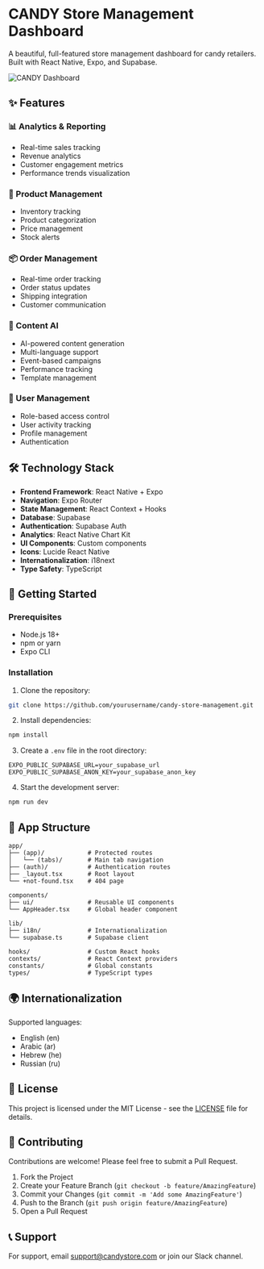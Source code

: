 # CANDY Store Management Dashboard

A beautiful, full-featured store management dashboard for candy retailers. Built with React Native, Expo, and Supabase.

![CANDY Dashboard](https://images.pexels.com/photos/1028704/pexels-photo-1028704.jpeg)

## ✨ Features

### 📊 Analytics & Reporting
- Real-time sales tracking
- Revenue analytics
- Customer engagement metrics
- Performance trends visualization

### 🏪 Product Management
- Inventory tracking
- Product categorization
- Price management
- Stock alerts

### 📦 Order Management
- Real-time order tracking
- Order status updates
- Shipping integration
- Customer communication

### 🤖 Content AI
- AI-powered content generation
- Multi-language support
- Event-based campaigns
- Performance tracking
- Template management

### 👥 User Management
- Role-based access control
- User activity tracking
- Profile management
- Authentication

## 🛠 Technology Stack

- **Frontend Framework**: React Native + Expo
- **Navigation**: Expo Router
- **State Management**: React Context + Hooks
- **Database**: Supabase
- **Authentication**: Supabase Auth
- **Analytics**: React Native Chart Kit
- **UI Components**: Custom components
- **Icons**: Lucide React Native
- **Internationalization**: i18next
- **Type Safety**: TypeScript

## 🚀 Getting Started

### Prerequisites

- Node.js 18+
- npm or yarn
- Expo CLI

### Installation

1. Clone the repository:
```bash
git clone https://github.com/yourusername/candy-store-management.git
```

2. Install dependencies:
```bash
npm install
```

3. Create a `.env` file in the root directory:
```
EXPO_PUBLIC_SUPABASE_URL=your_supabase_url
EXPO_PUBLIC_SUPABASE_ANON_KEY=your_supabase_anon_key
```

4. Start the development server:
```bash
npm run dev
```

## 📱 App Structure

```
app/
├── (app)/            # Protected routes
│   └── (tabs)/       # Main tab navigation
├── (auth)/           # Authentication routes
├── _layout.tsx       # Root layout
└── +not-found.tsx    # 404 page

components/
├── ui/               # Reusable UI components
└── AppHeader.tsx     # Global header component

lib/
├── i18n/             # Internationalization
└── supabase.ts       # Supabase client

hooks/                # Custom React hooks
contexts/             # React Context providers
constants/            # Global constants
types/                # TypeScript types
```

## 🌍 Internationalization

Supported languages:
- English (en)
- Arabic (ar)
- Hebrew (he)
- Russian (ru)

## 📄 License

This project is licensed under the MIT License - see the [LICENSE](LICENSE) file for details.

## 🤝 Contributing

Contributions are welcome! Please feel free to submit a Pull Request.

1. Fork the Project
2. Create your Feature Branch (`git checkout -b feature/AmazingFeature`)
3. Commit your Changes (`git commit -m 'Add some AmazingFeature'`)
4. Push to the Branch (`git push origin feature/AmazingFeature`)
5. Open a Pull Request

## 📞 Support

For support, email support@candystore.com or join our Slack channel.
